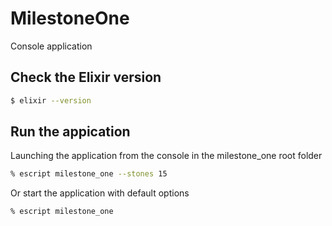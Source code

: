 # MilestoneOne

Console application

## Check the Elixir version
```bash
$ elixir --version
```

## Run the appication
Launching the application from the console in the milestone_one root folder
```bash
% escript milestone_one --stones 15
```
Or start the application with default options
```bash
% escript milestone_one
```

